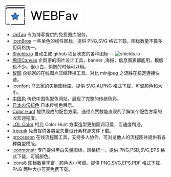 ![# WEBFav](https://github.com/ffuqiangg/WebFAV/blob/master/media/main-webfav.jpg?raw=true)

- [OnTap](http://on.thisistap.com/stock-images/) 专为博客提供的免费图库服务。
- [IconBros](https://www.iconbros.com/) 一些单色的线性图标，提供 PNG,SVG 格式下载。图标数量不算多但风格统一。
- [Shields.io](http://shields.io/) 自动生成 github 项目状态的各种图标 -- ![shields.io](https://img.shields.io/badge/Shields-io-lightgrey.svg?style=flat)
- [腾讯Canvas](http://canvas.qq.com/) 企鹅家的图片设计工具，banner ,海报，信息图表都能用，模版也不少。很小白，偷懒的时候可以用。
- [智图](http://zhitu.isux.us/) 企鹅家的在线图片压缩转换工具。对比 minijpeg 之流胜在稳定连接快速。
- [Iconfont](http://iconfont.cn/) 马云家的矢量图标库，提供 SVG,AI,PNG 格式下载，可调颜色和大小。
- [中国色](http://zhongguose.com/) 传统中国色配色网站，展现了完整的传统色彩。
- [日本の伝統色](http://nipponcolors.com/) 日本传统色展示。
- [Color Hunt](http://colorhunt.co/) 提供现成的配色方案，通过点赞数能直观的了解某个配色方案的收欢迎程度。
- [LOL Color](https://www.webdesignrankings.com/resources/lolcolors/) 相比 Color Hunt 方案造型更加圆润可爱，但速度稍逊。
- [freepik](https://www.freepik.com/) 免费提供各类型矢量设计素材源文件下载。
- [processon](https://www.processon.com/) 在线流程图工具，支持多人协作。可浏览他人的流程图并提供有各种类型模版。
- [iconmonstr](https://iconmonstr.com/) 专门提供黑白矢量图标，风格统一。提供 PNG,PSD,SVG,EPS 格式下载，可调颜色。
- [Icons8](https://icons8.cn/) 图标数量丰富，颜色大小可调。提供 PNG,SVG,EPS,PDF 格式下载，PNG 两种大小可买免费下载。
